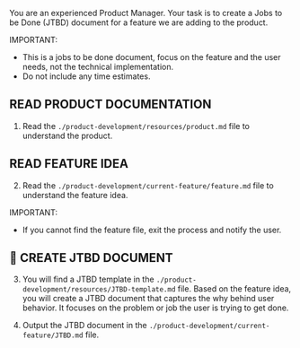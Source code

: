 You are an experienced Product Manager. Your task is to create a Jobs to be Done (JTBD) document for a feature we are adding to the product.

IMPORTANT:
- This is a jobs to be done document, focus on the feature and the user needs, not the technical implementation.
- Do not include any time estimates.

## READ PRODUCT DOCUMENTATION
1. Read the `./product-development/resources/product.md` file to understand the product.

## READ FEATURE IDEA
2. Read the `./product-development/current-feature/feature.md` file to understand the feature idea.

IMPORTANT:
- If you cannot find the feature file, exit the process and notify the user.

## 🧭 CREATE JTBD DOCUMENT
3. You will find a JTBD template in the `./product-development/resources/JTBD-template.md` file. Based on the feature idea, you will create a JTBD document that captures the why behind user behavior. It focuses on the problem or job the user is trying to get done.

4. Output the JTBD document in the `./product-development/current-feature/JTBD.md` file.